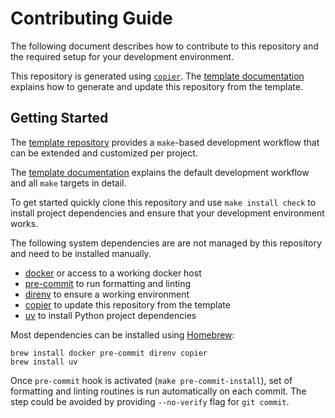 # Contributing Guide

The following document describes how to contribute to this repository and the
required setup for your development environment.

This repository is generated using [`copier`](https://copier.readthedocs.io).
The [template documentation](https://github.com/remerge/template#readme)
explains how to generate and update this repository from the template.

## Getting Started

The [template repository](https://github.com/remerge/template) provides a
`make`-based development workflow that can be extended and customized per
project.

The [template documentation](https://github.com/remerge/template#readme)
explains the default development workflow and all `make` targets in detail.

To get started quickly clone this repository and use `make install check` to
install project dependencies and ensure that your development environment works.

The following system dependencies are are not managed by this repository and
need to be installed manually.

- [docker](https://www.docker.com/products/docker-desktop/) or access to a
  working docker host
- [pre-commit](https://pre-commit.com) to run formatting and linting
- [direnv](https://direnv.net) to ensure a working environment
- [copier](https://copier.readthedocs.io) to update this repository from the
  template
- [uv](https://docs.astral.sh/uv/) to install Python project dependencies

Most dependencies can be installed using [Homebrew](https://brew.sh):

```shell
brew install docker pre-commit direnv copier
brew install uv
```

Once `pre-commit` hook is activated (`make pre-commit-install`),
set of formatting and linting routines is run automatically on each commit.
The step could be avoided by providing `--no-verify` flag for `git commit`.
